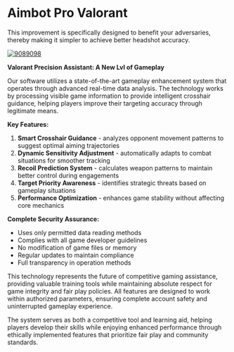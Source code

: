 # Aimbot Pro Valorant
This improvement is specifically designed to benefit your adversaries, thereby making it simpler to achieve better headshot accuracy.


[![9089098](https://github.com/user-attachments/assets/55916d01-19c1-4a79-a1ae-6cd28e00f1a6)](https://y.gy/aiimbot-pro-valoorant)

**Valorant Precision Assistant: A New Lvl of Gameplay**

Our software utilizes a state-of-the-art gameplay enhancement system that operates through advanced real-time data analysis. The technology works by processing visible game information to provide intelligent crosshair guidance, helping players improve their targeting accuracy through legitimate means.

**Key Features:**
1. **Smart Crosshair Guidance** - analyzes opponent movement patterns to suggest optimal aiming trajectories
2. **Dynamic Sensitivity Adjustment** - automatically adapts to combat situations for smoother tracking
3. **Recoil Prediction System** - calculates weapon patterns to maintain better control during engagements
4. **Target Priority Awareness** - identifies strategic threats based on gameplay situations
5. **Performance Optimization** - enhances game stability without affecting core mechanics

**Complete Security Assurance:**
- Uses only permitted data reading methods
- Complies with all game developer guidelines
- No modification of game files or memory
- Regular updates to maintain compliance
- Full transparency in operation methods

This technology represents the future of competitive gaming assistance, providing valuable training tools while maintaining absolute respect for game integrity and fair play policies. All features are designed to work within authorized parameters, ensuring complete account safety and uninterrupted gameplay experience.

The system serves as both a competitive tool and learning aid, helping players develop their skills while enjoying enhanced performance through ethically implemented features that prioritize fair play and community standards.
